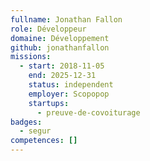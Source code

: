 ```yaml
---
fullname: Jonathan Fallon
role: Développeur
domaine: Développement
github: jonathanfallon
missions:
  - start: 2018-11-05
    end: 2025-12-31
    status: independent
    employer: Scopopop
    startups:
      - preuve-de-covoiturage
badges:
  - segur
competences: []
---
```

